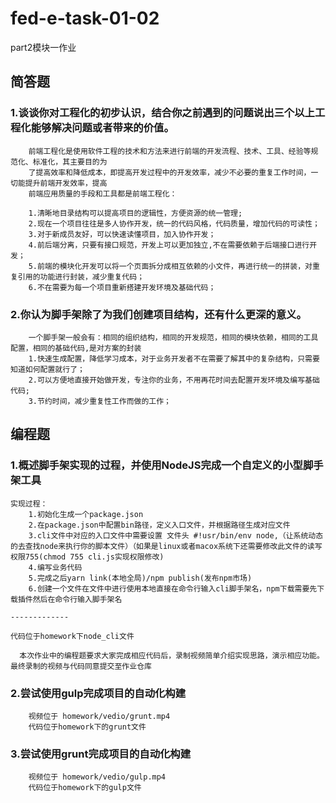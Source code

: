 <!--
 * @Description: 
 * @Author: liannian9
 * @Date: 2020-06-01 08:17:20
 * @LastEditors: liannian9
 * @LastEditTime: 2020-06-03 11:08:16
--> 

# fed-e-task-01-02
part2模块一作业

## 简答题

### 1.谈谈你对工程化的初步认识，结合你之前遇到的问题说出三个以上工程化能够解决问题或者带来的价值。

```
    前端工程化是使用软件工程的技术和方法来进行前端的开发流程、技术、工具、经验等规范化、标准化，其主要目的为
    了提高效率和降低成本，即提高开发过程中的开发效率，减少不必要的重复工作时间，一切能提升前端开发效率，提高
    前端应用质量的手段和工具都是前端工程化：

    1.清晰地目录结构可以提高项目的逻辑性，方便资源的统一管理;
    2.现在一个项目往往是多人协作开发，统一的代码风格，代码质量，增加代码的可读性；
    3.对于新成员友好，可以快速读懂项目，加入协作开发；
    4.前后端分离，只要有接口规范，开发上可以更加独立,不在需要依赖于后端接口进行开发；
    5.前端的模块化开发可以将一个页面拆分成相互依赖的小文件，再进行统一的拼装，对重复引用的功能进行封装，减少重复代码；
    6.不在需要为每一个项目重新搭建开发环境及基础代码；
```
### 2.你认为脚手架除了为我们创建项目结构，还有什么更深的意义。

```
    一个脚手架一般会有：相同的组织结构，相同的开发规范，相同的模块依赖，相同的工具配置，相同的基础代码,是对方案的封装
    1.快速生成配置，降低学习成本，对于业务开发者不在需要了解其中的复杂结构，只需要知道如何配置就行了；
    2.可以方便地直接开始做开发，专注你的业务，不用再花时间去配置开发环境及编写基础代码;
    3.节约时间，减少重复性工作而做的工作；

```

## 编程题

### 1.概述脚手架实现的过程，并使用NodeJS完成一个自定义的小型脚手架工具

```
实现过程：
    1.初始化生成一个package.json
    2.在package.json中配置bin路径，定义入口文件，并根据路径生成对应文件
    3.cli文件中对应的入口文件中需要设置 文件头 #!usr/bin/env node,（让系统动态的去查找node来执行你的脚本文件）（如果是linux或者macox系统下还需要修改此文件的读写权限755(chmod 755 cli.js实现权限修改)
    4.编写业务代码
    5.完成之后yarn link(本地全局)/npm publish(发布npm市场)
    6.创建一个文件在文件中进行使用本地直接在命令行输入cli脚手架名，npm下载需要先下载插件然后在命令行输入脚手架名

-------------

代码位于homework下node_cli文件

```

<!-- 2-3 题基础代码下载地址：https://github.com/lagoufed/fed-e-code/blob/master/part-02/module-01/作业案例基础代码.zip?raw=true -->
```
  本次作业中的编程题要求大家完成相应代码后，录制视频简单介绍实现思路，演示相应功能。最终录制的视频与代码同意提交至作业仓库
```

### 2.尝试使用gulp完成项目的自动化构建
```
    视频位于 homework/vedio/grunt.mp4
    代码位于homework下的grunt文件
```

### 3.尝试使用grunt完成项目的自动化构建
```
    视频位于 homework/vedio/gulp.mp4
    代码位于homework下的gulp文件
```